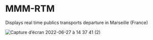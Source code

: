 # MMM-RTM
Displays real time publics transports departure in Marseille (France)

![Capture d’écran 2022-06-27 à 14 37 41 (2)](https://user-images.githubusercontent.com/54483988/177638383-e21d9743-406b-4d0d-89f9-56670cf4dc76.png)
